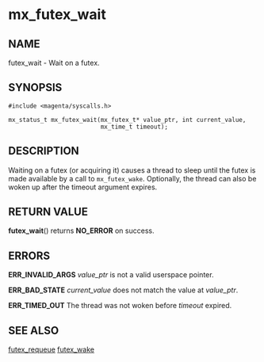 # mx_futex_wait

## NAME

futex_wait - Wait on a futex.

## SYNOPSIS

```
#include <magenta/syscalls.h>

mx_status_t mx_futex_wait(mx_futex_t* value_ptr, int current_value,
                          mx_time_t timeout);
```

## DESCRIPTION

Waiting on a futex (or acquiring it) causes a thread to sleep until
the futex is made available by a call to `mx_futex_wake`. Optionally,
the thread can also be woken up after the timeout argument expires.

## RETURN VALUE

**futex_wait**() returns **NO_ERROR** on success.

## ERRORS

**ERR_INVALID_ARGS**  *value_ptr* is not a valid userspace pointer.

**ERR_BAD_STATE**  *current_value* does not match the value at *value_ptr*.

**ERR_TIMED_OUT**  The thread was not woken before *timeout* expired.

## SEE ALSO

[futex_requeue](futex_requeue.md)
[futex_wake](futex_wake.md)
